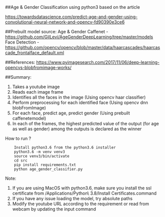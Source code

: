 ##Age & Gender Classification using python3 based on the article 

https://towardsdatascience.com/predict-age-and-gender-using-convolutional-neural-network-and-opencv-fd90390e3ce6




##Prebuilt model source:
Age & Gender Caffenet - https://github.com/GilLevi/AgeGenderDeepLearning/tree/master/models
Face Detection - https://github.com/opencv/opencv/blob/master/data/haarcascades/haarcascade_frontalface_default.xml



##References:
https://www.pyimagesearch.com/2017/11/06/deep-learning-opencvs-blobfromimage-works/


##Summary:

1. Takes a youtube image
2. Reads each image frame
3. Identifies all the faces in the image (Using opencv haar classifier)
4. Perform preprocessing for each identified face (Using opencv dnn blobFromImage)
5. For each face, predict age, predict gender (Using prebuilt caffenetemodel)
6. In each of the frames, the highest predicted value of the output (for age as well as gender) among the outputs is declared as the winner


How to run ?

```
    Install python3.6 from the python3.6 installer
    python3.6 -m venv venv3
    source venv3/bin/activate
    cd src
    pip install requirements.txt
    python age_gender_classifier.py
```


Note: 
1. If you are using MacOS with python3.6, make sure you install the ssl certificate from /Applications/Python\ 3.8/Install Certificates.command
2. If you have any issue loading the model, try absolute paths
3. Modify the youtube URL according to the requirement or read from webcam by updating the input command